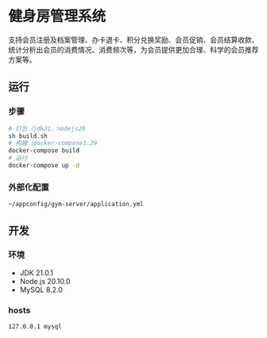 # 健身房管理系统
支持会员注册及档案管理、办卡退卡、积分兑换奖励、会员促销、会员结算收款、统计分析出会员的消费情况、消费频次等，为会员提供更加合理、科学的会员推荐方案等。

## 运行

### 步骤
```bash
# 打包（jdk21、nodejs20
sh build.sh
# 构建（docker-compose1.29
docker-compose build
# 运行
docker-compose up -d
```

### 外部化配置
`~/appconfig/gym-server/application.yml`


## 开发

### 环境
- JDK 21.0.1
- Node.js 20.10.0
- MySQL 8.2.0

### hosts
```
127.0.0.1 mysql
```
